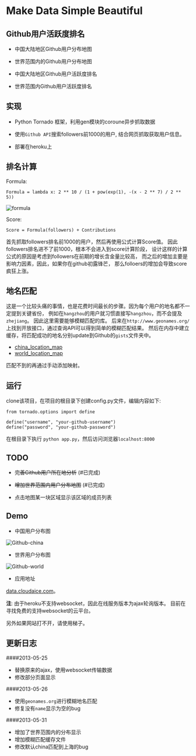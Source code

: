 Make Data Simple Beautiful
==========================


Github用户活跃度排名
--------------------

+ 中国大陆地区Github用户分布地图 

+ 世界范围内的Github用户分布地图

+ 中国大陆地区Github用户活跃度排名

+ 世界范围内Github用户活跃度排名



实现
----

+ Python Tornado 框架，利用gen模块的coroune异步抓取数据

+ 使用`Github API`搜索followers前1000的用户, 结合网页抓取获取用户信息。

+ 部署在heroku上



排名计算
-------

Formula:

    Formula = lambda x: 2 ** 10 / (1 + pow(exp(1), -(x - 2 ** 7) / 2 ** 5))

![formula](http://data.cloudaice.com/static/img/formula.jpg)


Score:

    Score = Formula(followers) + Contributions

首先抓取followers排名前1000的用户，然后再使用公式计算Score值。
因此followers排名进不了前1000，根本不会进入到score计算阶段，
设计这样的计算公式的原因是考虑到followers在前期的增长含金量比较高，
而之后的增加主要是影响力因素，因此，如果你在github初露锋芒，
那么folloers的增加会导致score疯狂上涨。


地名匹配
--------

这是一个比较头痛的事情，也是花费时间最长的步骤。因为每个用户的地名都不一定提到关键省份，
例如在`hangzhou`的用户就习惯直接写`hangzhou`，而不会提及`zhejiang`。
因此这里需要能够模糊匹配的库。
后来在`http://www.geonames.org/`上找到开放接口，通过查询API可以得到简单的模糊匹配结果。
然后在内存中建立缓存，将匹配成功的地名分别update到Github的`gists`文件夹中。

+ [china_location_map](https://gist.github.com/cloudaice/5677947) 
+ [world_location_map](https://gist.github.com/cloudaice/5681176)


匹配不到的再通过手动添加映射。


运行
---

clone该项目，在项目的根目录下创建config.py文件，编辑内容如下:

    from tornado.options import define

    define("username", "your-github-username")
    define("password", "your-github-password")

在根目录下执行 `python app.py`，然后访问浏览器`localhost:8000`


TODO
----

+ ~~完善Github用户所在地分析~~ (#已完成)

+ ~~增加世界范围内用户分布地图~~ (#已完成)

+ 点击地图某一块区域显示该区域的成员列表



Demo
--------

+ 中国用户分布图

![Github-china](http://cloudaice.com/images/Github-china.png)



+ 世界用户分布图

![Github-world](http://cloudaice.com/images/Github-world.png)


+ 应用地址

[data.cloudaice.com](http://data.cloudaice.com)。


**注**: 由于heroku不支持websocket，因此在线服务版本为ajax轮询版本。
目前在寻找免费的支持websocket的云平台。

另外如果网站打不开，请使用梯子。



更新日志
-------

####2013-05-25

+ 替换原来的ajax，使用websocket传输数据
+ 修改部分页面显示

####2013-05-26

+ 使用`geonames.org`进行模糊地名匹配
+ 修复没有`name`显示为空的bug

####2013-05-31

+ 增加了世界范围内的分布显示
+ 增加模糊匹配缓存文件
+ 修改默认china匹配到上海的bug
